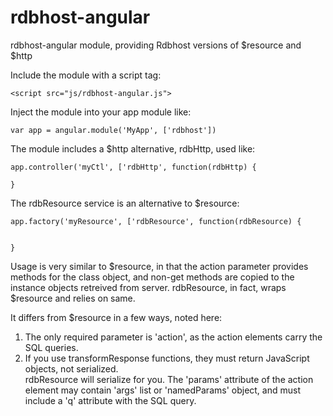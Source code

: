 rdbhost-angular
===============

rdbhost-angular module, providing Rdbhost versions of $resource and $http


Include the module with a script tag:

    <script src="js/rdbhost-angular.js">
    

Inject the module into your app module like:

    var app = angular.module('MyApp', ['rdbhost'])
    

The module includes a $http alternative, rdbHttp, used like:


    app.controller('myCtl', ['rdbHttp', function(rdbHttp) {
    
    }


The rdbResource service is an alternative to $resource:

    app.factory('myResource', ['rdbResource', function(rdbResource) {
    
      
    }
    
    
Usage is very similar to $resource, in that the action parameter provides methods
for the class object, and non-get methods are copied to the instance objects 
retreived from server.  rdbResource, in fact, wraps $resource and relies on same.

It differs from $resource in a few ways, noted here:

1. The only required parameter is 'action', as the action elements carry the SQL queries.
2. If you use transformResponse functions, they must return JavaScript objects, not serialized.  
rdbResource will serialize for you.  The 'params' attribute of the action element may contain
'args' list or 'namedParams' object, and must include a 'q' attribute with the SQL query.
